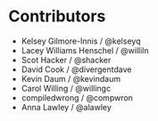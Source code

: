 Contributors
=============

* Kelsey Gilmore-Innis / @kelseyq
* Lacey Williams Henschel / @williln
* Scot Hacker / @shacker
* David Cook / @divergentdave
* Kevin Daum / @kevindaum
* Carol Willing / @willingc
* compiledwrong / @compwron
* Anna Lawley / @alawley
